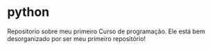 # python
 Repositorio sobre meu primeiro Curso de programação. 
 Ele está bem desorganizado por ser meu primeiro repositório!
